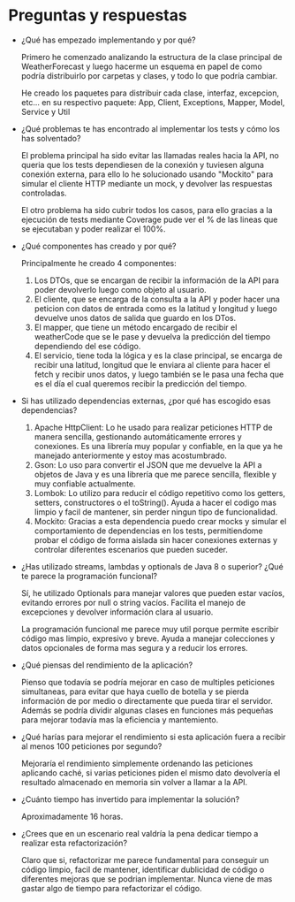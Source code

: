 # Preguntas y respuestas

- ¿Qué has empezado implementando y por qué?

  Primero he comenzado analizando la estructura de la clase principal de WeatherForecast y luego hacerme un esquema en papel de como podría distribuirlo por carpetas y clases, y todo lo que podría cambiar.
  
  He creado los paquetes para distribuir cada clase, interfaz, excepcion, etc... en su respectivo paquete:
  App, Client, Exceptions, Mapper, Model, Service y Util

- ¿Qué problemas te has encontrado al implementar los tests y cómo los has solventado?

  El problema principal ha sido evitar las llamadas reales hacia la API, no queria que los tests dependiesen de la conexión y tuviesen alguna conexión externa, para ello lo he solucionado usando "Mockito" para simular el cliente HTTP mediante un mock, y devolver las respuestas controladas.

  El otro problema ha sido cubrir todos los casos, para ello gracias a la ejecución de tests mediante Coverage pude ver el % de las lineas que se ejecutaban y poder realizar el 100%.

- ¿Qué componentes has creado y por qué?

  Principalmente he creado 4 componentes:
  1. Los DTOs, que se encargan de recibir la información de la API para poder devolverlo luego como objeto al usuario.
  2. El cliente, que se encarga de la consulta a la API y poder hacer una peticion con datos de entrada como es la latitud y longitud y luego devuelve unos datos de salida que guardo en los DTos.
  3. El mapper, que tiene un método encargado de recibir el weatherCode que se le pase y devuelva la predicción del tiempo dependiendo del ese código.
  4. El servicio, tiene toda la lógica y es la clase principal, se encarga de recibir una latitud, longitud que le enviara al cliente para hacer el fetch y recibir unos datos, y luego también se le pasa una fecha que es el día el cual queremos recibir la predicción del tiempo.

- Si has utilizado dependencias externas, ¿por qué has escogido esas dependencias?

  1. Apache HttpClient: Lo he usado para realizar peticiones HTTP de manera sencilla, gestionando automáticamente errores y conexiones. Es una librería muy popular y confiable, en la que ya he manejado anteriormente y estoy mas acostumbrado.
  2. Gson: Lo uso para convertir el JSON que me devuelve la API a objetos de Java y es una librería que me parece sencilla, flexible y muy confiable actualmente.
  3. Lombok: Lo utilizo para reducir el código repetitivo como los getters, setters, constructores o el toString(). Ayuda a hacer el codigo mas limpio y facil de mantener, sin perder ningun tipo de funcionalidad.
  4. Mockito: Gracias a esta dependencia puedo crear mocks y simular el comportamiento de dependencias en los tests, permitiendome probar el código de forma aislada sin hacer conexiones externas y controlar diferentes escenarios que pueden suceder.

- ¿Has utilizado streams, lambdas y optionals de Java 8 o superior? ¿Qué te parece la programación funcional?

  Sí, he utilizado Optionals para manejar valores que pueden estar vacíos, evitando errores por null o string vacíos. Facilita el manejo de excepciones y devolver información clara al usuario.

  La programación funcional me parece muy util porque permite escribir código mas limpio, expresivo y breve. Ayuda a manejar colecciones y datos opcionales de forma mas segura y a reducir los errores.

- ¿Qué piensas del rendimiento de la aplicación?

  Pienso que todavía se podría mejorar en caso de multiples peticiones simultaneas, para evitar que haya cuello de botella y se pierda información de por medio o directamente que pueda tirar el servidor. Además se podría dividir algunas clases en funciones más pequeñas para mejorar todavía mas la eficiencia y mantemiento.

- ¿Qué harías para mejorar el rendimiento si esta aplicación fuera a recibir al menos 100 peticiones por segundo?

  Mejoraría el rendimiento simplemente ordenando las peticiones aplicando caché, si varias peticiones piden el mismo dato devolvería el resultado almacenado en memoria sin volver a llamar a la API.

- ¿Cuánto tiempo has invertido para implementar la solución?

  Aproximadamente 16 horas.

- ¿Crees que en un escenario real valdría la pena dedicar tiempo a realizar esta refactorización?

  Claro que si, refactorizar me parece fundamental para conseguir un código limpio, facil de mantener, identificar dublicidad de código o diferentes mejoras que se podrian implementar. Nunca viene de mas gastar algo de tiempo para refactorizar el código.
